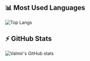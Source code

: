

          
## 📊 Most Used Languages
![Top Langs](https://github-readme-stats.vercel.app/api/top-langs/?username=vmrsilva&layout=compact&langs_count=8&theme=dark)


## ⚡ GitHub Stats
![Valmir's GitHub stats](https://github-readme-stats.vercel.app/api?username=vmrsilva&show_icons=true&theme=dark)






